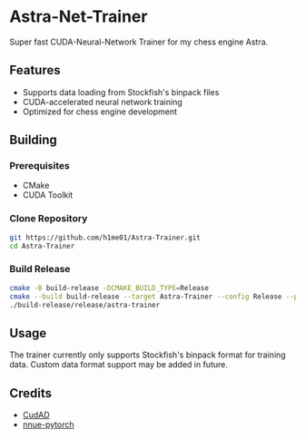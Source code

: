 # Astra-Net-Trainer

Super fast CUDA-Neural-Network Trainer for my chess engine Astra.

## Features

- Supports data loading from Stockfish's binpack files
- CUDA-accelerated neural network training
- Optimized for chess engine development

## Building

### Prerequisites
- CMake
- CUDA Toolkit

### Clone Repository
```bash
git https://github.com/h1me01/Astra-Trainer.git
cd Astra-Trainer
```

### Build Release
```bash
cmake -B build-release -DCMAKE_BUILD_TYPE=Release
cmake --build build-release --target Astra-Trainer --config Release --parallel 4
./build-release/release/astra-trainer
```

## Usage

The trainer currently only supports Stockfish's binpack format for training data. Custom data format support may be added in future.

## Credits

- [CudAD](https://github.com/Luecx/CudAD)
- [nnue-pytorch](https://github.com/official-stockfish/nnue-pytorch)
